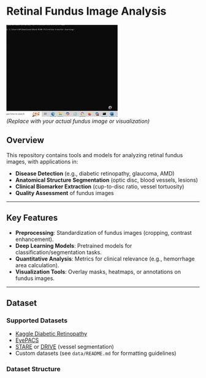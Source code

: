 # Retinal Fundus Image Analysis

![Retinal Fundus Example](https://github.com/Addisu-Amare/demo_maskr/blob/main/0328.gif)  
*(Replace with your actual fundus image or visualization)*

## Overview
This repository contains tools and models for analyzing retinal fundus images, with applications in:
- **Disease Detection** (e.g., diabetic retinopathy, glaucoma, AMD)
- **Anatomical Structure Segmentation** (optic disc, blood vessels, lesions)
- **Clinical Biomarker Extraction** (cup-to-disc ratio, vessel tortuosity)
- **Quality Assessment** of fundus images

---

## Key Features
- **Preprocessing**: Standardization of fundus images (cropping, contrast enhancement).
- **Deep Learning Models**: Pretrained models for classification/segmentation tasks.
- **Quantitative Analysis**: Metrics for clinical relevance (e.g., hemorrhage area calculation).
- **Visualization Tools**: Overlay masks, heatmaps, or annotations on fundus images.

---

## Dataset
### Supported Datasets
- [Kaggle Diabetic Retinopathy](https://www.kaggle.com/c/diabetic-retinopathy-detection)
- [EyePACS](https://www.kaggle.com/c/diabetic-retinopathy-detection/data)
- [STARE](https://cecas.clemson.edu/~ahoover/stare/) or [DRIVE](https://drive.grand-challenge.org/) (vessel segmentation)
- Custom datasets (see `data/README.md` for formatting guidelines)

### Dataset Structure
